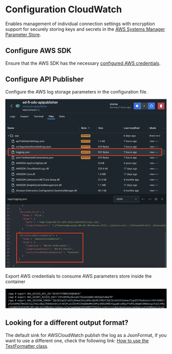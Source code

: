 # Configuration CloudWatch

Enables management of individual connection settings with encryption support for securely storing keys and secrets in the [AWS Systems Manager Parameter Store](https://docs.aws.amazon.com/systems-manager/latest/userguide/systems-manager-parameter-store.html).

## Configure AWS SDK

Ensure that the AWS SDK has the necessary [configured AWS credentials](https://docs.aws.amazon.com/sdk-for-net/latest/developer-guide/net-dg-config-creds.html).

## Configure API Publisher

Configure the AWS log storage parameters in the configuration file.

![](../images/docker/logging-cloudwatch-configuration.png)

Export AWS credentials to consume AWS parameters store inside the container

![](../images/docker/setup-aws-credentials.png)

## Looking for a different output format?
The default sink for AWSCloudWatch publish the log as a JsonFormat, if you want to use a different one, check the following link:
[How to use the TextFormatter class](docs/Use-TextFormatter-Serilog.md).